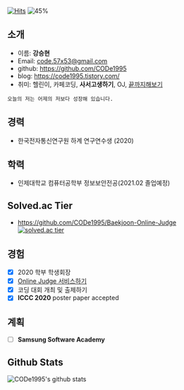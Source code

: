 [![Hits](https://hits.seeyoufarm.com/api/count/incr/badge.svg?url=https%3A%2F%2Fgithub.com%2FCODe1995%2FCODe1995%2Fedit%2Fmain%2FREADME.md&count_bg=%2379C83D&title_bg=%23555555&icon=&icon_color=%23E7E7E7&title=hits&edge_flat=false)](https://hits.seeyoufarm.com)
![45%](https://progress-bar.dev/45?title=update)  

## 소개
- 이름: **강승현**
- Email: code.57x53@gmail.com
- github: https://github.com/CODe1995
- blog: https://code1995.tistory.com/  
- 취미: 헬린이, 카페코딩, **사서고생하기**, OJ, [끝까지해보기](https://www.acmicpc.net/status?from_mine=1&problem_id=13547&user_id=code1995)
```
오늘의 저는 어제의 저보다 성장해 있습니다.
```

## 경력
- 한국전자통신연구원 하계 연구연수생 (2020)  

## 학력
- 인제대학교 컴퓨터공학부 정보보안전공(2021.02 졸업예정)  

## Solved.ac Tier
- https://github.com/CODe1995/Baekjoon-Online-Judge  
[![solved.ac tier](http://mazassumnida.wtf/api/generate_badge?boj=code1995)](https://solved.ac/code1995)  

## 경험
- [x] 2020 학부 학생회장
- [x] [Online Judge 서비스하기](http://inje-oj.com:443)
- [x] 코딩 대회 개최 및 출제하기
- [x] **ICCC 2020** poster paper accepted

## 계획
- [ ] **Samsung Software Academy**

## Github Stats
![CODe1995's github stats](https://github-readme-stats.vercel.app/api?username=CODe1995&show_icons=true)  

